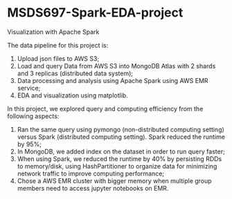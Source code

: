 # MSDS697-Spark-EDA-project
Visualization with Apache Spark

The data pipeline for this project is: 
  1) Upload json files to AWS S3; 
  2) Load and query Data from AWS S3 into MongoDB Atlas with 2 shards and 3 replicas (distributed data system);
  3) Data processing and analysis using Apache Spark using AWS EMR service;
  4) EDA and visualization using matplotlib.
  
In this project, we explored query and computing efficiency from the following aspects:
  1) Ran the same query using pymongo (non-distributed computing setting) versus Spark (distributed computing setting). Spark reduced the runtime by 95%;
  2) In MongoDB, we added index on the dataset in order to run query faster;
  3) When using Spark, we reduced the runtime by 40% by persisting RDDs to memory/disk, using HashPartitioner to organize data for minimizing network traffic to improve computing performance;
  4) Chose a AWS EMR cluster with bigger memory when multiple group members need to access jupyter notebooks on EMR.
 
